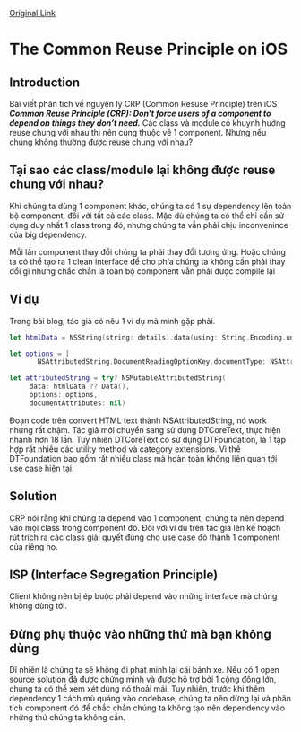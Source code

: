 [Original Link](https://medium.com/axel-springer-tech/the-common-reuse-principle-on-ios-f4b7b1b945a3)

# The Common Reuse Principle on iOS
## Introduction
Bài viết phân tích về nguyên lý CRP (Common Resuse Principle) trên iOS
	___Common Reuse Principle (CRP): Don’t force users of a component to depend on things they don’t need.___
Các class và module có khuynh hướng reuse chung với nhau thì nên cùng thuộc về 1 component.
Nhưng nếu chúng không thường được reuse chung với nhau?

## Tại sao các class/module lại không được reuse chung với nhau?
Khi chúng ta dùng 1 component khác, chúng ta có 1 sự dependency lên toàn bộ component, đối với tất cả các class. Mặc dù chúng ta có thể chỉ cần sử dụng duy nhất 1 class trong đó, nhưng chúng ta vẫn phải chịu inconvenince của big dependency. 

Mỗi lần component thay đổi chúng ta phải thay đổi tương ứng. Hoặc chúng ta có thể tạo ra 1 clean interface để cho phía chúng ta không cần phải thay đổi gì nhưng chắc chắn là toàn bộ component vẫn phải được compile lại

## Ví dụ
Trong bài blog, tác giả có nêu 1 ví dụ mà mình gặp phải. 
```swift
let htmlData = NSString(string: details).data(using: String.Encoding.unicode.rawValue)

let options = [
       NSAttributedString.DocumentReadingOptionKey.documentType: NSAttributedString.DocumentType.html]

let attributedString = try? NSMutableAttributedString(
     data: htmlData ?? Data(),
     options: options,
     documentAttributes: nil)
```
Đoạn code trên convert HTML text thành NSAttributedString, nó work nhưng rất chậm. Tác giả mới chuyển sang sử dụng DTCoreText, thực hiện nhanh hơn 18 lần. Tuy nhiên DTCoreText có sử dụng DTFoundation, là 1 tập hợp rất nhiều các utility method và category extensions. Vì thế DTFoundation bao gồm rất nhiều class mà hoàn toàn không liên quan tới use case hiện tại.

## Solution
CRP nói rằng khi chúng ta depend vào 1 component, chúng ta nên depend vào mọi class trong component đó.
Đối với ví dụ trên tác giả lên kế hoạch rút trích ra các class giải quyết đúng cho use case đó thành 1 component của riêng họ.

## ISP (Interface Segregation Principle)
Client không nên bị ép buộc phải depend vào những interface mà chúng không dùng tới.

## Đừng phụ thuộc vào những thứ mà bạn không dùng
Dĩ nhiên là chúng ta sẽ không đi phát minh lại cái bánh xe. Nếu có 1 open source solution đã được chứng minh và được hỗ trợ bởi 1 cộng đồng lớn, chúng ta có thể xem xét dùng nó thoải mái.
Tuy nhiên, trước khi thêm dependency 1 cách mù quáng vào codebase, chúng ta nên dừng lại và phân tích component đó để chắc chắn chúng ta không tạo nên dependency vào những thứ chúng ta không cần.

